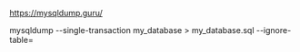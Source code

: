 https://mysqldump.guru/

mysqldump --single-transaction my_database > my_database.sql
--ignore-table=
